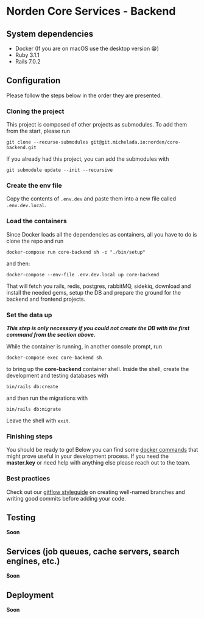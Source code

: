 # Norden Core Services - Backend

## System dependencies
* Docker (If you are on macOS use the desktop version 😁)
* Ruby 3.1.1
* Rails 7.0.2

## Configuration
Please follow the steps below in the order they are presented.

### Cloning the project
This project is composed of other projects as submodules. To add them from the start, please run
```console
git clone --recurse-submodules git@git.michelada.io:norden/core-backend.git
```
If you already had this project, you can add the submodules with
```console
git submodule update --init --recursive
```

### Create the env file
Copy the contents of `.env.dev` and paste them into a new file called `.env.dev.local`.

### Load the containers
Since Docker loads all the dependencies as containers, all you have to do is clone the repo and run 
```console
docker-compose run core-backend sh -c "./bin/setup"
```
and then:
```console
docker-compose --env-file .env.dev.local up core-backend
```
That will fetch you rails, redis, postgres, rabbitMQ, sidekiq, download and install the needed gems, setup the DB and prepare the ground for the backend and frontend projects.

### Set the data up
**_This step is only necessary if you could not create the DB with the first command from the section above._**

While the container is running, in another console prompt, run 
```console
docker-compose exec core-backend sh
```
to bring up the **core-backend** container shell. Inside the shell, create the development and testing databases with 
```console
bin/rails db:create
```
and then run the migrations with 
```console
bin/rails db:migrate
```
Leave the shell with `exit`.

### Finishing steps
You should be ready to go! Below you can find some [docker commands](https://git.michelada.io/norden/core-backend/-/wikis/Docker) that might prove useful in your development process.
If you need the **master.key** or need help with anything else please reach out to the team.

### Best practices
Check out our [gitflow styleguide](https://git.michelada.io/norden/core-backend/-/wikis/Gitflow:-Branch-and-commit-creation-style-guide) on creating well-named branches and writing good commits before adding your code.

## Testing
**Soon**

## Services (job queues, cache servers, search engines, etc.)
**Soon**

## Deployment
**Soon**
